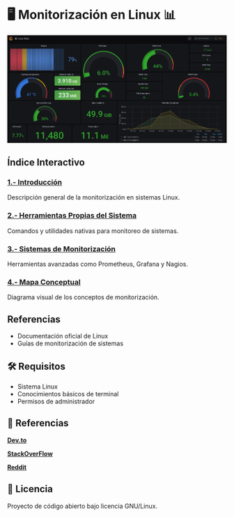 # 🖥️ Monitorización en Linux 📊

![Linux Monitoring Banner](/images/main.jpg)

## Índice Interactivo

### [1.- Introducción](/docs/introduccion.md)
Descripción general de la monitorización en sistemas Linux.

### [2.- Herramientas Propias del Sistema](/docs/herramientas.md)
Comandos y utilidades nativas para monitoreo de sistemas.

### [3.- Sistemas de Monitorización](/docs/sistemas.md)
Herramientas avanzadas como Prometheus, Grafana y Nagios.

### [4.- Mapa Conceptual](/docs/mapa-conceptual.md)
Diagrama visual de los conceptos de monitorización.

## Referencias
- Documentación oficial de Linux
- Guías de monitorización de sistemas

## 🛠 Requisitos
- Sistema Linux
- Conocimientos básicos de terminal
- Permisos de administrador

## 📝 Referencias

**[Dev.to](https://dev.to/)**

**[StackOverFlow](https://stackoverflow.com/questions/12271051/monitoring-the-instructions-of-a-running-program-in-ubuntu)**

**[Reddit](https://www.reddit.com/r/selfhosted/comments/udbpl9/what_monitoring_tool_would_you_recommend_to/?rdt=40248)**


## 📜 Licencia
Proyecto de código abierto bajo licencia GNU/Linux.
